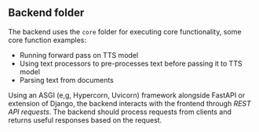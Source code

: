 ## Backend folder

The backend uses the `core` folder for executing core functionality, some core function examples:  
- Running forward pass on TTS model  
- Using text processors to pre-processes text before passing it to TTS model  
- Parsing text from documents  

Using an ASGI (e,g, Hypercorn, Uvicorn) framework alongside FastAPI or extension of Django, the backend interacts with the frontend through *REST API requests*. The backend should process requests from clients and returns useful responses based on the request.


